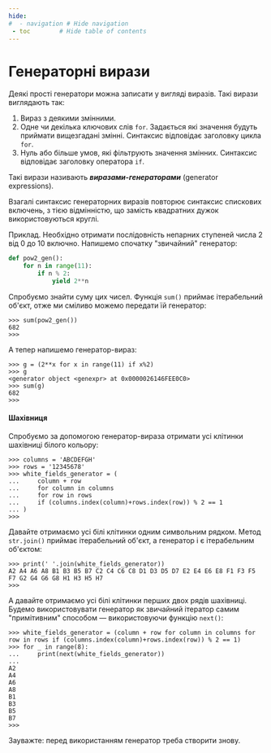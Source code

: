 ```yaml
---
hide:
#  - navigation # Hide navigation
 - toc        # Hide table of contents
---
```


# Генераторні вирази

Деякі прості генератори можна записати у вигляді виразів. Такі вирази виглядають так:

1. Вираз з деякими змінними.
1. Одне чи декілька ключових слів `for`. Задається які значення будуть приймати вищезгадані змінні. Синтаксис відповідає заголовку цикла `for`.
1. Нуль або більше умов, які фільтрують значення змінних. Синтаксис відповідає заголовку оператора `if`. 

Такі вирази називають ***виразами-генераторами*** (generator expressions).

Взагалі синтаксис генераторних виразів повторює синтаксис спискових включень, з тією відмінністю, 
що замість квадратних дужок використовуються круглі. 

Приклад. Необхідно отримати послідовність непарних ступеней числа 2 від 0 до 10 включно. Напишемо спочатку "звичайний" генератор:

```python
def pow2_gen():
    for n in range(11):
        if n % 2:
            yield 2**n
```

Спробуємо знайти суму цих чисел. Функція `sum()` приймає ітерабельний об'єкт, отже ми сміливо можемо передати їй генератор:

	>>> sum(pow2_gen())
	682
	>>>

А тепер напишемо генератор-вираз:

	>>> g = (2**x for x in range(11) if x%2)
	>>> g
	<generator object <genexpr> at 0x0000026146FEE0C0>
	>>> sum(g)
	682
	>>>

	
#### Шахівниця

Спробуємо за допомогою генератор-вираза отримати усі клітинки шахівниці білого кольору:

	>>> columns = 'ABCDEFGH'
	>>> rows = '12345678'
	>>> white_fields_generator = (
	...     column + row
	...     for column in columns
	...     for row in rows
	...     if (columns.index(column)+rows.index(row)) % 2 == 1
	... )
	>>>

Давайте отримаємо усі білі клітинки одним символьним рядком. 
Метод `str.join()` приймає ітерабельний об'єкт, а генератор і є ітерабельним об'єктом:

	>>> print(' '.join(white_fields_generator))
	A2 A4 A6 A8 B1 B3 B5 B7 C2 C4 C6 C8 D1 D3 D5 D7 E2 E4 E6 E8 F1 F3 F5 F7 G2 G4 G6 G8 H1 H3 H5 H7
	>>>

А давайте отримаємо усі білі клітинки перших двох рядів шахівниці. Будемо використовувати генератор як звичайний ітератор самим "примітивним" способом — використовуючи функцію `next()`:

	>>> white_fields_generator = (column + row for column in columns for row in rows if (columns.index(column)+rows.index(row)) % 2 == 1)
	>>> for _ in range(8):
	...     print(next(white_fields_generator))
	...
	A2
	A4
	A6
	A8
	B1
	B3
	B5
	B7
	>>>
	
Зауважте: перед використанням генератор треба створити знову.
